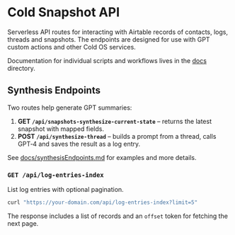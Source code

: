# Cold Snapshot API

Serverless API routes for interacting with Airtable records of contacts, logs, threads and snapshots. The endpoints are designed for use with GPT custom actions and other Cold OS services.

Documentation for individual scripts and workflows lives in the [docs](./docs) directory.

## Synthesis Endpoints

Two routes help generate GPT summaries:

1. **GET `/api/snapshots-synthesize-current-state`** – returns the latest snapshot with mapped fields.
2. **POST `/api/synthesize-thread`** – builds a prompt from a thread, calls GPT‑4 and saves the result as a log entry.

See [docs/synthesisEndpoints.md](docs/synthesisEndpoints.md) for examples and more details.

### `GET /api/log-entries-index`

List log entries with optional pagination.

```bash
curl "https://your-domain.com/api/log-entries-index?limit=5"
```

The response includes a list of records and an `offset` token for fetching the next page.
